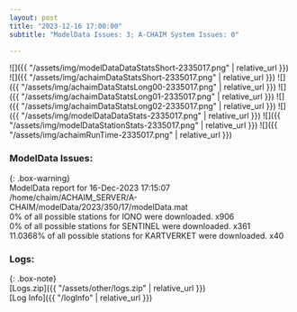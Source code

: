 ```yaml
---
layout: post
title: "2023-12-16 17:00:00"
subtitle: "ModelData Issues: 3; A-CHAIM System Issues: 0"

---
```


![]({{ "/assets/img/modelDataDataStatsShort-2335017.png" | relative_url }})
![]({{ "/assets/img/achaimDataStatsShort-2335017.png" | relative_url }})
![]({{ "/assets/img/achaimDataStatsLong00-2335017.png" | relative_url }})
![]({{ "/assets/img/achaimDataStatsLong01-2335017.png" | relative_url }})
![]({{ "/assets/img/achaimDataStatsLong02-2335017.png" | relative_url }})
![]({{ "/assets/img/modelDataDataStats-2335017.png" | relative_url }})
![]({{ "/assets/img/modelDataStationStats-2335017.png" | relative_url }})
![]({{ "/assets/img/achaimRunTime-2335017.png" | relative_url }})


### ModelData Issues:  
  
{: .box-warning}  
 ModelData report for 16-Dec-2023 17:15:07   
 /home/chaim/ACHAIM_SERVER/A-CHAIM/modelData/2023/350/17/modelData.mat   
 0% of all possible stations for IONO were downloaded. x906   
 0% of all possible stations for SENTINEL were downloaded. x361   
 11.0368% of all possible stations for KARTVERKET were downloaded. x40   
  


### Logs:  
  
{: .box-note}  
[Logs.zip]({{ "/assets/other/logs.zip" | relative_url }})  
[Log Info]({{ "/logInfo" | relative_url }})  
